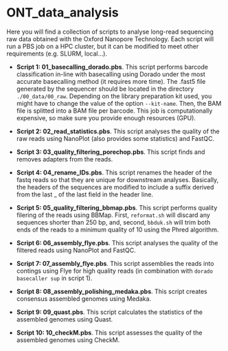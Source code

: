 # ONT_data_analysis
Here you will find a collection of scripts to analyse long-read sequencing raw data obtained with the Oxford Nanopore Technology. Each script will run a PBS job on a HPC cluster, but it can be modified to meet other requirements (e.g. SLURM, local...). 

* **Script 1: 01_basecalling_dorado.pbs**. This script performs barcode classification in-line with basecalling using Dorado under the most accurate basecalling method (it requires more time). The .fast5 file generated by the sequencer should be located in the directory `./00_data/00_raw`. Depending on the library preparation kit used, you might have to change the value of the option `--kit-name`. Then, the BAM file is splitted into a BAM file per barcode. This job is computationally expensive, so make sure you provide enough resources (GPU).
  
* **Script 2: 02_read_statistics.pbs**. This script analyses the quality of the raw reads using NanoPlot (also provides some statistics) and FastQC.

* **Script 3: 03_quality_filtering_porechop.pbs**. This script finds and removes adapters from the reads.

* **Script 4: 04_rename_IDs.pbs**. This script renames the header of the fastq reads so that they are unique for downstream analyses. Basically, the headers of the sequences are modified to include a suffix derived from the last _ of the last field in the header line.
  
* **Script 5: 05_quality_filtering_bbmap.pbs**. This script performs quality filering of the reads using BBMap. First, `reformat.sh` will discard any sequences shorter than 250 bp, and, second, `bbduk.sh` will trim both ends of the reads to a minimum quality of 10 using the Phred algorithm.

* **Script 6: 06_assembly_flye.pbs**. This script analyses the quality of the filtered reads using NanoPlot and FastQC.

* **Script 7: 07_assembly_flye.pbs**. This script assemblies the reads into contings using Flye for high quality reads (in combination with `dorado basecaller sup` in script 1).

* **Script 8: 08_assembly_polishing_medaka.pbs**. This script creates consensus assembled genomes using Medaka.

* **Script 9: 09_quast.pbs**. This script calculates the statistics of the assembled genomes using Quast.

* **Script 10: 10_checkM.pbs**. This script assesses the quality of the assembled genomes using CheckM.
